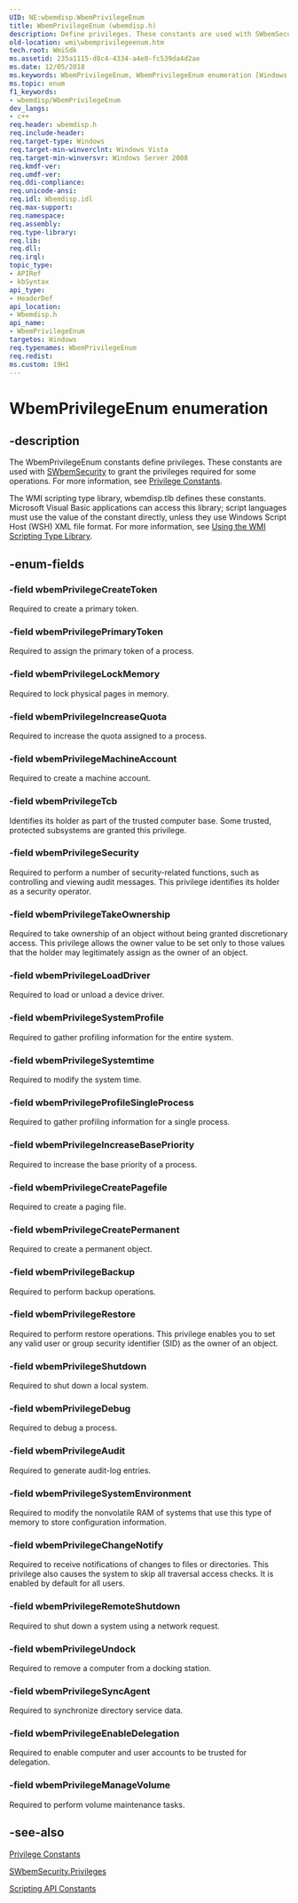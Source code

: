 ```yaml
---
UID: NE:wbemdisp.WbemPrivilegeEnum
title: WbemPrivilegeEnum (wbemdisp.h)
description: Define privileges. These constants are used with SWbemSecurity to grant the privileges required for some operations.
old-location: wmi\wbemprivilegeenum.htm
tech.root: WmiSdk
ms.assetid: 235a1115-d8c4-4334-a4e0-fc539da4d2ae
ms.date: 12/05/2018
ms.keywords: WbemPrivilegeEnum, WbemPrivilegeEnum enumeration [Windows Management Instrumentation], wbemPrivilegeAudit, wbemPrivilegeBackup, wbemPrivilegeChangeNotify, wbemPrivilegeCreatePagefile, wbemPrivilegeCreatePermanent, wbemPrivilegeCreateToken, wbemPrivilegeDebug, wbemPrivilegeEnableDelegation, wbemPrivilegeIncreaseBasePriority, wbemPrivilegeIncreaseQuota, wbemPrivilegeLoadDriver, wbemPrivilegeLockMemory, wbemPrivilegeMachineAccount, wbemPrivilegeManageVolume, wbemPrivilegePrimaryToken, wbemPrivilegeProfileSingleProcess, wbemPrivilegeRemoteShutdown, wbemPrivilegeRestore, wbemPrivilegeSecurity, wbemPrivilegeShutdown, wbemPrivilegeSyncAgent, wbemPrivilegeSystemEnvironment, wbemPrivilegeSystemProfile, wbemPrivilegeSystemtime, wbemPrivilegeTakeOwnership, wbemPrivilegeTcb, wbemPrivilegeUndock, wbemdisp/WbemPrivilegeEnum, wbemdisp/wbemPrivilegeAudit, wbemdisp/wbemPrivilegeBackup, wbemdisp/wbemPrivilegeChangeNotify, wbemdisp/wbemPrivilegeCreatePagefile, wbemdisp/wbemPrivilegeCreatePermanent, wbemdisp/wbemPrivilegeCreateToken, wbemdisp/wbemPrivilegeDebug, wbemdisp/wbemPrivilegeEnableDelegation, wbemdisp/wbemPrivilegeIncreaseBasePriority, wbemdisp/wbemPrivilegeIncreaseQuota, wbemdisp/wbemPrivilegeLoadDriver, wbemdisp/wbemPrivilegeLockMemory, wbemdisp/wbemPrivilegeMachineAccount, wbemdisp/wbemPrivilegeManageVolume, wbemdisp/wbemPrivilegePrimaryToken, wbemdisp/wbemPrivilegeProfileSingleProcess, wbemdisp/wbemPrivilegeRemoteShutdown, wbemdisp/wbemPrivilegeRestore, wbemdisp/wbemPrivilegeSecurity, wbemdisp/wbemPrivilegeShutdown, wbemdisp/wbemPrivilegeSyncAgent, wbemdisp/wbemPrivilegeSystemEnvironment, wbemdisp/wbemPrivilegeSystemProfile, wbemdisp/wbemPrivilegeSystemtime, wbemdisp/wbemPrivilegeTakeOwnership, wbemdisp/wbemPrivilegeTcb, wbemdisp/wbemPrivilegeUndock, wmi.wbemprivilegeenum
ms.topic: enum
f1_keywords:
- wbemdisp/WbemPrivilegeEnum
dev_langs:
- c++
req.header: wbemdisp.h
req.include-header: 
req.target-type: Windows
req.target-min-winverclnt: Windows Vista
req.target-min-winversvr: Windows Server 2008
req.kmdf-ver: 
req.umdf-ver: 
req.ddi-compliance: 
req.unicode-ansi: 
req.idl: Wbemdisp.idl
req.max-support: 
req.namespace: 
req.assembly: 
req.type-library: 
req.lib: 
req.dll: 
req.irql: 
topic_type:
- APIRef
- kbSyntax
api_type:
- HeaderDef
api_location:
- Wbemdisp.h
api_name:
- WbemPrivilegeEnum
targetos: Windows
req.typenames: WbemPrivilegeEnum
req.redist: 
ms.custom: 19H1
---
```


# WbemPrivilegeEnum enumeration


## -description


The 
WbemPrivilegeEnum constants define privileges. These constants are used with 
<a href="https://docs.microsoft.com/windows/desktop/WmiSdk/swbemsecurity">SWbemSecurity</a> to grant the privileges required for some operations. For more information, see 
<a href="https://docs.microsoft.com/windows/desktop/WmiSdk/privilege-constants">Privilege Constants</a>.

The WMI scripting type library, wbemdisp.tlb defines these constants. Microsoft Visual Basic applications can access this library; script languages must use the value of the constant directly, unless they use Windows Script Host (WSH) XML file format. For more information, see 
<a href="https://docs.microsoft.com/windows/desktop/WmiSdk/using-the-wmi-scripting-type-library">Using the WMI Scripting Type Library</a>.


## -enum-fields




### -field wbemPrivilegeCreateToken

Required to create a primary token.


### -field wbemPrivilegePrimaryToken

Required to assign the primary token of a process.


### -field wbemPrivilegeLockMemory

Required to lock physical pages in memory.


### -field wbemPrivilegeIncreaseQuota

Required to increase the quota assigned to a process.


### -field wbemPrivilegeMachineAccount

Required to create a machine account.


### -field wbemPrivilegeTcb

Identifies its holder as part of the trusted computer base. Some trusted, protected subsystems are granted this privilege.


### -field wbemPrivilegeSecurity

Required to perform a number of security-related functions, such as controlling and viewing audit messages. This privilege identifies its holder as a security operator.


### -field wbemPrivilegeTakeOwnership

Required to take ownership of an object without being granted discretionary access. This privilege allows the owner value to be set only to those values that the holder may legitimately assign as the owner of an object.


### -field wbemPrivilegeLoadDriver

Required to load or unload a device driver.


### -field wbemPrivilegeSystemProfile

Required to gather profiling information for the entire system.


### -field wbemPrivilegeSystemtime

Required to modify the system time.


### -field wbemPrivilegeProfileSingleProcess

Required to gather profiling information for a single process.


### -field wbemPrivilegeIncreaseBasePriority

Required to increase the base priority of a process.


### -field wbemPrivilegeCreatePagefile

Required to create a paging file.


### -field wbemPrivilegeCreatePermanent

Required to create a permanent object.


### -field wbemPrivilegeBackup

Required to perform backup operations.


### -field wbemPrivilegeRestore

Required to perform restore operations. This privilege enables you to set any valid user or group security identifier (SID)  as the owner of an object.


### -field wbemPrivilegeShutdown

Required to shut down a local system.


### -field wbemPrivilegeDebug

Required to debug a process.


### -field wbemPrivilegeAudit

Required to generate audit-log entries.


### -field wbemPrivilegeSystemEnvironment

Required to modify the nonvolatile RAM of systems that use this type of memory to store configuration information.


### -field wbemPrivilegeChangeNotify

Required to receive notifications of changes to files or directories. This privilege also causes the system to skip all traversal access checks. It is enabled by default for all users.


### -field wbemPrivilegeRemoteShutdown

Required to shut down a system using a network request.


### -field wbemPrivilegeUndock

Required to remove a computer from a docking station.


### -field wbemPrivilegeSyncAgent

Required to synchronize directory service data.


### -field wbemPrivilegeEnableDelegation

Required to enable computer and user accounts to be trusted for delegation.


### -field wbemPrivilegeManageVolume

Required to perform volume maintenance tasks.


## -see-also




<a href="https://docs.microsoft.com/windows/desktop/WmiSdk/privilege-constants">Privilege Constants</a>



<a href="https://docs.microsoft.com/windows/desktop/WmiSdk/swbemsecurity-privileges">SWbemSecurity.Privileges</a>



<a href="https://docs.microsoft.com/windows/desktop/WmiSdk/scripting-api-constants">Scripting API Constants</a>
 

 

